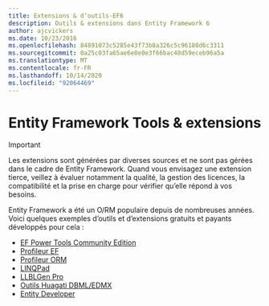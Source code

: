 ```yaml
---
title: Extensions & d’outils-EF6
description: Outils & extensions dans Entity Framework 6
author: ajcvickers
ms.date: 10/23/2016
ms.openlocfilehash: 84891073c5285e43f73b8a326c5c96180d6c3311
ms.sourcegitcommit: 0a25c03fa65ae6e0e0e3f66bac48d59eceb96a5a
ms.translationtype: MT
ms.contentlocale: fr-FR
ms.lasthandoff: 10/14/2020
ms.locfileid: "92064469"
---
```

# <a name="entity-framework-tools--extensions"></a>Entity Framework Tools & extensions
> [!IMPORTANT]  
> Les extensions sont générées par diverses sources et ne sont pas gérées dans le cadre de Entity Framework. Quand vous envisagez une extension tierce, veillez à évaluer notamment la qualité, la gestion des licences, la compatibilité et la prise en charge pour vérifier qu’elle répond à vos besoins.

Entity Framework a été un O/RM populaire depuis de nombreuses années. Voici quelques exemples d’outils et d’extensions gratuits et payants développés pour cela :    

- [EF Power Tools Community Edition](https://marketplace.visualstudio.com/items?itemName=ErikEJ.EntityFramework6PowerToolsCommunityEdition)
- [Profileur EF](https://efprof.com)  
- [Profileur ORM](https://www.ormprofiler.com)  
- [LINQPad](https://www.linqpad.net)  
- [LLBLGen Pro](https://www.llblgen.com)  
- [Outils Huagati DBML/EDMX](https://www.huagati.com/dbmltools)  
- [Entity Developer](https://www.devart.com/entitydeveloper)  
